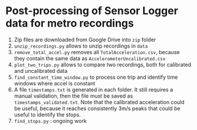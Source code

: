 # Post-processing of Sensor Logger data for metro recordings



1. Zip files are downloaded from Google Drive into `zip` folder
2. `unzip_recordings.py` allows to unzip recordings in `data` 
3. `remove_total_accel.py` removes all `TotalAcceleration.csv`, because they contain the same data as `AccelerometerUncalibrated.csv`
3. `plot_two_trips.py` allows to compare two recordings, both for calibrated and uncalibrated data
4. `find_constant_time_window.py` to process one trip and identify time windows where accel is constant
5. A file `timestamps.txt` is generated in each folder. It still requires a manual validation, then the file must be saved as `timestamps_validated.txt`. Note that the calibrated acceleration could be useful, because it reaches consistently 3m/s peaks that could be useful to identify the stops. 
6. `find_stops.py` : ongoing work

